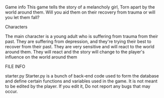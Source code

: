 Game info
This game tells the story of a melancholy girl, Torn apart by the world around them. Will you aid them on their recovery from trauma or will you let them fall?

Characters

The main character is a young adult who is suffering from trauma from their past. They are suffering from depression, and they're trying their best to recover from their past. They are very sensitive and will react to the world around them. They will react and the story will change to the player's influence on the world around them

FILE INFO

starter.py
Starter.py is a bunch of back-end code used to form the database and define certain functions and variables used in the game. It is not meant to be edited by the player.
If you edit it, Do not report any bugs that may occur.